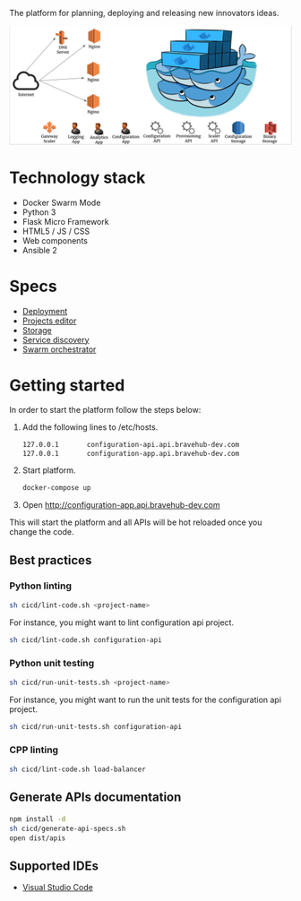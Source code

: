 The platform for planning, deploying and releasing new innovators ideas.

![Architecture overview](docs/images/architecture-overview.png)

# Technology stack

* Docker Swarm Mode
* Python 3
* Flask Micro Framework
* HTML5 / JS / CSS
* Web components
* Ansible 2

# Specs

* [Deployment](deployment/README.md)
* [Projects editor](docs/specs/projects-editor.md)
* [Storage](docs/specs/storage.md)
* [Service discovery](docs/specs/service-discovery.md)
* [Swarm orchestrator](docs/specs/swarm-orchestrator.md)

# Getting started

In order to start the platform follow the steps below:

1. Add the following lines to /etc/hosts.

    ```
    127.0.0.1       configuration-api.api.bravehub-dev.com
    127.0.0.1       configuration-app.api.bravehub-dev.com
    ```

1. Start platform.

    ```bash
    docker-compose up
    ```

1. Open http://configuration-app.api.bravehub-dev.com

This will start the platform and all APIs will be hot reloaded once you change the code.

## Best practices

### Python linting

```bash
sh cicd/lint-code.sh <project-name>
```

For instance, you might want to lint configuration api project.

```bash
sh cicd/lint-code.sh configuration-api
```

### Python unit testing

```bash
sh cicd/run-unit-tests.sh <project-name>
```

For instance, you might want to run the unit tests for the configuration api project.

```bash
sh cicd/run-unit-tests.sh configuration-api
```

### CPP linting

```bash
sh cicd/lint-code.sh load-balancer
```

## Generate APIs documentation

```bash
npm install -d
sh cicd/generate-api-specs.sh
open dist/apis
```

## Supported IDEs

* [Visual Studio Code](docs/ide/visualstudio-code.md)
